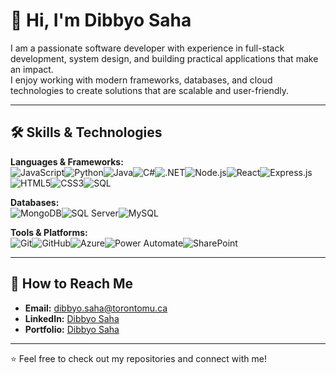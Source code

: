 # 👋 Hi, I'm Dibbyo Saha

I am a passionate software developer with experience in full-stack development, system design, and building practical applications that make an impact.  
I enjoy working with modern frameworks, databases, and cloud technologies to create solutions that are scalable and user-friendly.  

---

## 🛠️ Skills & Technologies  

**Languages & Frameworks:**  
![JavaScript](https://img.shields.io/badge/JavaScript-F7DF1E?logo=javascript&logoColor=black)![Python](https://img.shields.io/badge/Python-3776AB?logo=python&logoColor=white)![Java](https://img.shields.io/badge/Java-007396?logo=java&logoColor=white)![C#](https://img.shields.io/badge/C%23-239120?logo=c-sharp&logoColor=white)![.NET](https://img.shields.io/badge/.NET-512BD4?logo=dotnet&logoColor=white)![Node.js](https://img.shields.io/badge/Node.js-339933?logo=node.js&logoColor=white)![React](https://img.shields.io/badge/React-20232A?logo=react&logoColor=61DAFB)![Express.js](https://img.shields.io/badge/Express.js-000000?logo=express&logoColor=white)![HTML5](https://img.shields.io/badge/HTML5-E34F26?logo=html5&logoColor=white)![CSS3](https://img.shields.io/badge/CSS3-1572B6?logo=css3&logoColor=white)![SQL](https://img.shields.io/badge/SQL-4479A1?logo=database&logoColor=white)  

**Databases:**  
![MongoDB](https://img.shields.io/badge/MongoDB-47A248?logo=mongodb&logoColor=white)![SQL Server](https://img.shields.io/badge/SQL%20Server-CC2927?logo=microsoftsqlserver&logoColor=white)![MySQL](https://img.shields.io/badge/MySQL-4479A1?logo=mysql&logoColor=white)  

**Tools & Platforms:**  
![Git](https://img.shields.io/badge/Git-F05032?logo=git&logoColor=white)![GitHub](https://img.shields.io/badge/GitHub-181717?logo=github&logoColor=white)![Azure](https://img.shields.io/badge/Azure-0078D4?logo=microsoftazure&logoColor=white)![Power Automate](https://img.shields.io/badge/Power%20Automate-0066FF?logo=powerautomate&logoColor=white)![SharePoint](https://img.shields.io/badge/SharePoint-0078D4?logo=microsoftsharepoint&logoColor=white)  

---

## 📮 How to Reach Me  

- **Email:** [dibbyo.saha@torontomu.ca](mailto:dibbyo.saha@torontomu.ca)  
- **LinkedIn:** [Dibbyo Saha](https://www.linkedin.com/in/dibbyosaha)  
- **Portfolio:** [Dibbyo Saha](https://https://dibbyosaha.github.io/)  

---
⭐️ Feel free to check out my repositories and connect with me!
